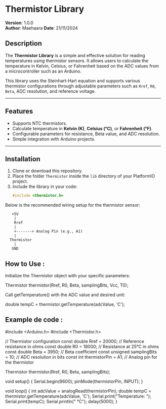# Thermistor Library

**Version**: 1.0.0  
**Author**: Maehaara
**Date**: 21/11/2024

## Description

The **Thermistor Library** is a simple and effective solution for reading temperatures using thermistor sensors. It allows users to calculate the temperature in Kelvin, Celsius, or Fahrenheit based on the ADC values from a microcontroller such as an Arduino.

This library uses the Steinhart-Hart equation and supports various thermistor configurations through adjustable parameters such as `Rref`, `R0`, `Beta`, ADC resolution, and reference voltage.

---

## Features

- Supports NTC thermistors.
- Calculate temperature in **Kelvin (K)**, **Celsius (°C)**, or **Fahrenheit (°F)**.
- Configurable parameters for resistance, Beta value, and ADC resolution.
- Simple integration with Arduino projects.

---

## Installation

1. Clone or download this repository.
2. Place the folder `Thermistor` inside the `lib` directory of your PlatformIO project.
3. Include the library in your code:
   ```cpp
   #include <thermistor.h>

Below is the recommended wiring setup for the thermistor sensor:


       +5V
        |
        Rref
        |
        +-------> Analog Pin (e.g., A1)
        |
      Thermistor
        |
       GND


## How to Use :

Initialize the Thermistor object with your specific parameters:

Thermistor thermistor(Rref, R0, Beta, samplingBits, Vcc, T0);


Call getTemperature() with the ADC value and desired unit:

double tempC = thermistor.getTemperature(adcValue, 'C');

## Example de code :

#include <Arduino.h>
#include <Thermistor.h>

// Thermistor configuration
const double Rref = 20000;      // Reference resistance in ohms
const double R0 = 18000;        // Resistance at 25°C in ohms
const double Beta = 3950;       // Beta coefficient
const unsigned samplingBits = 10; // ADC resolution in bits
const int thermistorPin = A1;   // Analog pin for the thermistor

Thermistor thermistor(Rref, R0, Beta, samplingBits);

void setup() {
  Serial.begin(9600);
  pinMode(thermistorPin, INPUT);
}

void loop() {
  int adcValue = analogRead(thermistorPin);
  double tempC = thermistor.getTemperature(adcValue, 'C');
  Serial.print("Temperature: ");
  Serial.print(tempC);
  Serial.println(" °C");
  delay(5000);
}


